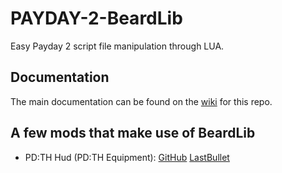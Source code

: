 # PAYDAY-2-BeardLib

Easy Payday 2 script file manipulation through LUA.

## Documentation
The main documentation can be found on the [wiki](https://github.com/GreatBigBushyBeard/PAYDAY-2-BeardLib/wiki) for this repo.

## A few mods that make use of BeardLib
* PD:TH Hud (PD:TH Equipment): [GitHub](https://github.com/GreatBigBushyBeard/PAYDAY-2-PDTH-Hud/) [LastBullet](http://forums.lastbullet.net/mydownloads.php?action=view_down&did=682)